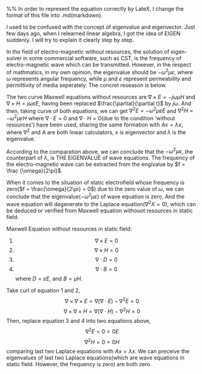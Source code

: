 %% In order to represent the equation correctly by LateX, I change the format of this file into .md(markdown).

I used to be confused with the concept of eigenvalue and eigenvector. Just few days ago, when I relearned linear algebra, I got the idea of EIGEN suddenly. I will try to explain it clearly step by step.

In the field of electro-magnetic without resources, the solution of eigen-solver in some commercial software, such as CST, is the frequency of electro-magnetic wave which can be transmitted. However, in the respect of mathmatics, in my own opinion, the eigenvalue should be $-\omega^2\mu\varepsilon$, where $\omega$ represents angular frequency, while $\mu$ and $\varepsilon$ represent permeability and permittivity of media seperately. The concret reseason is below.

The two curve Maxwell equations without resources are $\nabla\times E = -j\omega\mu H$ and $\nabla\times H = j\omega\varepsilon E$, having been replaced $\frac{\partial}{\partial t}$ by $j\omega$. And then, taking curve of both equations, we can get $\nabla^2 E = -\omega^2\mu\varepsilon E$ and $\nabla^2 H = -\omega^2\mu\varepsilon H$ where $\nabla\cdot E = 0$ and $\nabla\cdot H = 0$(due to the condition 'without resources') have been used, sharing the same formation with $Ax = \lambda x$, where $\nabla^2$ and $A$ are both linear calculators, $x$ is eigenvector and $\lambda$ is the eigenvalue.

According to the comparation above, we can conclude that the $-\omega^2\mu\varepsilon$, the counterpart of $\lambda$, is THE EIGENVALUE of wave equations. The frequency of the electro-magnetic wave can be extracted from the engivalue by $f = \frac {\omega}{2\pi}$.

When it comes to the situation of static electrofield whose frequency is zero($f = \frac{\omega}{2\pi} = 0$) due to the zero value of $\omega$, we can conclude that the eigenvalue($-\omega^2\mu\varepsilon$) of wave equation is zero. And the wave equation will degenerate to the Laplace equation($\nabla^2 X = 0$), which can be deduced or verified from Maxwell equation withouot resources in static field.

Maxwell Equation without resources in static field:
1. $$\nabla\times E = 0$$
2. $$\nabla\times H = 0$$
3. $$\nabla\cdot D = 0$$
4. $$\nabla\cdot B = 0$$
where $D = \varepsilon E$, and $B = \mu H$.

Take curl of equation 1 and 2,
$$\nabla\times\nabla\times E = \nabla(\nabla\cdot E) - \nabla^2 E = 0$$
$$\nabla\times\nabla\times H = \nabla(\nabla\cdot H) - \nabla^2 H = 0$$
Then, replace equation 3 and 4 into two equations above,
$$\nabla^2 E = 0 = 0E$$
$$\nabla^2 H = 0 = 0H$$
comparing last two Laplace equations with $Ax = \lambda x$. We can preceive the eigenvalues of last two Laplace equations(which are wave equations in static field. However, the frequency is zero) are both zero.
